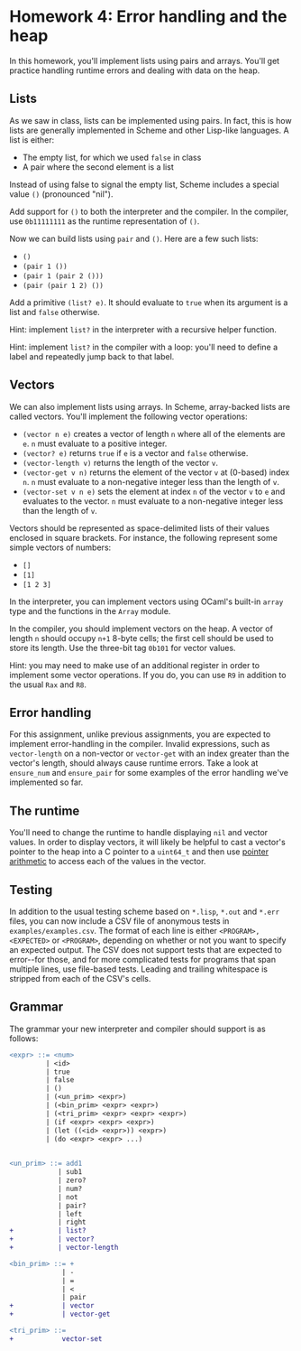 # Homework 4: Error handling and the heap

In this homework, you'll implement lists using pairs and arrays. You'll get
practice handling runtime errors and dealing with data on the heap.

## Lists

As we saw in class, lists can be implemented using pairs. In fact, this is how
lists are generally implemented in Scheme and other Lisp-like languages. A list
is either:

- The empty list, for which we used `false` in class
- A pair where the second element is a list

Instead of using false to signal the empty list, Scheme includes a special
value `()` (pronounced "nil").

Add support for `()` to both the interpreter and the compiler. In the compiler,
use `0b11111111` as the runtime representation of `()`.

Now we can build lists using `pair` and `()`. Here are a few such lists:

- `()`
- `(pair 1 ())`
- `(pair 1 (pair 2 ()))`
- `(pair (pair 1 2) ())`

Add a primitive `(list? e)`. It should evaluate to `true` when its argument is a
list and `false` otherwise.

Hint: implement `list?` in the interpreter with a recursive helper function.

Hint: implement `list?` in the compiler with a loop: you'll need to define a
label and repeatedly jump back to that label.

## Vectors

We can also implement lists using arrays. In Scheme, array-backed lists are
called vectors. You'll implement the following vector operations:

- `(vector n e)` creates a vector of length `n` where all of the elements are
  `e`. `n` must evaluate to a positive integer.
- `(vector? e)` returns `true` if `e` is a vector and `false` otherwise.
- `(vector-length v)` returns the length of the vector `v`.
- `(vector-get v n)` returns the element of the vector `v` at (0-based) index
  `n`. `n` must evaluate to a non-negative integer less than the length of `v`.
- `(vector-set v n e)` sets the element at index `n` of the vector `v` to `e`
  and evaluates to the vector. `n` must evaluate to a non-negative integer less
  than the length of `v`.

Vectors should be represented as space-delimited lists of their values enclosed
in square brackets. For instance, the following represent some simple vectors of
numbers:

- `[]`
- `[1]`
- `[1 2 3]`

In the interpreter, you can implement vectors using OCaml's built-in `array`
type and the functions in the `Array` module.

In the compiler, you should implement vectors on the heap. A vector of length
`n` should occupy `n+1` 8-byte cells; the first cell should be used to store its
length. Use the three-bit tag `0b101` for vector values.

Hint: you may need to make use of an additional register in order to implement
some vector operations. If you do, you can use `R9` in addition to the usual
`Rax` and `R8`.

## Error handling

For this assignment, unlike previous assignments, you are expected to implement
error-handling in the compiler. Invalid expressions, such as `vector-length` on
a non-vector or `vector-get` with an index greater than the vector's length,
should always cause runtime errors. Take a look at `ensure_num` and `ensure_pair`
for some examples of the error handling we've implemented so far.

## The runtime

You'll need to change the runtime to handle displaying `nil` and vector values.
In order to display vectors, it will likely be helpful to cast a vector's pointer
to the heap into a C pointer to a `uint64_t` and then use
[pointer arithmetic](https://www.tutorialspoint.com/cprogramming/c_pointer_arithmetic.htm)
to access each of the values in the vector.

## Testing

In addition to the usual testing scheme based on `*.lisp`, `*.out` and `*.err`
files, you can now include a CSV file of anonymous tests in `examples/examples.csv`.
The format of each line is either `<PROGRAM>,<EXPECTED>` or `<PROGRAM>`, depending
on whether or not you want to specify an expected output. The CSV does not support
tests that are expected to error--for those, and for more complicated tests for
programs that span multiple lines, use file-based tests. Leading and trailing
whitespace is stripped from each of the CSV's cells.

## Grammar
The grammar your new interpreter and compiler should support is as follows:
```diff
<expr> ::= <num>
         | <id>
         | true
         | false
         | ()
         | (<un_prim> <expr>)
         | (<bin_prim> <expr> <expr>)
         | (<tri_prim> <expr> <expr> <expr>)
         | (if <expr> <expr> <expr>)
         | (let ((<id> <expr>)) <expr>)
         | (do <expr> <expr> ...)
             

<un_prim> ::= add1
            | sub1
            | zero?
            | num?
            | not
            | pair?
            | left
            | right
+           | list?
+           | vector?
+           | vector-length

<bin_prim> ::= +
             | -
             | =
             | <
             | pair
+            | vector
+            | vector-get

<tri_prim> ::=
+            vector-set
```

